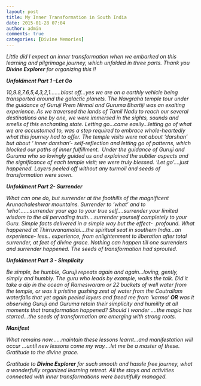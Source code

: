 ```yaml
---
layout: post
title: My Inner Transformation in South India
date: 2015-01-28 07:04
author: admin
comments: true
categories: [Divine Memories]
---
```

<p><i>Little did I expect an inner transformation when we embarked on this learning and pilgrimage journey, which unfolded in three parts. Thank you </i><b><i>Divine Explorer</i></b><i> for organizing this !!</i></p>
<p><b><i>Unfoldment Part 1 –Let Go</i></b></p>
<p><i>10,9.8,7.6,5,4,3,2,1.……blast off…yes we are on a earthly vehicle being transported around the galactic planets. The Navgraha temple tour under the guidance of Guruji Prem Nirmal and Guruma Bhartiji was an exalting experience. As we traversed the lands of Tamil Nadu to reach our several destinations one by one, we were immersed in the sights, sounds and smells of this enchanting state. Letting go…came easily…letting go of what we are accustomed to, was a step required to embrace whole-heartedly what this journey had to offer. The temple visits were not about ‘darshan’ but about ‘ inner darshan’- self-reflection and letting go of patterns, which blocked our paths of inner fulfillment.  Under the guidance of Guruji and Guruma who so lovingly guided us and explained the subtler aspects and the significance of each temple visit; we were truly blessed. ‘Let go’….just happened. Layers peeled off without any turmoil and seeds of transformation were sown.</i></p>
<p><b><i>Unfoldment Part 2- Surrender</i></b></p>
<p><i>What can one do, but surrender at the foothills of the magnificent Arunachaleshwar mountains. Surrender to ‘what’ and to ‘who’…….surrender your ego to your true self….surrender your limited wisdom to the all pervading truth….surrender yourself completely to your Guru. Simple facts delivered in a simple way but the effect-  profound. What happened at Thirruvanamalai….the spiritual seat in southern India…an experience- less.. experience, from enlightenment to liberation after total surrender, at feet of divine grace. Nothing can happen till one surrenders and surrender happened. The seeds of transformation had sprouted.</i></p>
<p><b><i>Unfoldment Part 3 - Simplicity</i></b></p>
<p><i>Be simple, be humble, Guruji repeats again and again…loving, gently, simply and humbly. The guru who leads by example, walks the talk. Did it take a dip in the ocean of Rameswaram or 22 buckets of well water from the temple, or was it pristine gushing zest of water from the Coutrallam waterfalls that yet again peeled layers and freed me from ‘karma’ </i><b><i>OR</i></b><i> was it observing Guruji and Guruma retain their simplicity and humility at all moments that transformation happened? Should I wonder ….the magic has started...the seeds of transformation are emerging with strong roots.</i></p>
<p><b><i>Manifest</i></b></p>
<p><i>What remains now…...maintain these lessons learnt…and manifestation will occur …until new lessons come my way….let me be a master of these. Gratitude to the divine grace. </i></p>
<p><i>Gratitude to </i><b><i>Divine Explorer</i></b><i> for such smooth and hassle free journey, what a wonderfully organized learning retreat. All the stays and activities connected with inner transformations were beautifully managed.</i></p>
